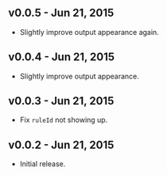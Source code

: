 ## v0.0.5 - Jun 21, 2015

* Slightly improve output appearance again.

## v0.0.4 - Jun 21, 2015

* Slightly improve output appearance.

## v0.0.3 - Jun 21, 2015

* Fix `ruleId` not showing up.

## v0.0.2 - Jun 21, 2015

* Initial release.
